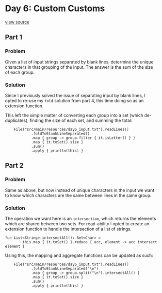 # Day 6: Custom Customs
[view source](/src/main/kotlin/day6/Day6.kt)
## Part 1
### Problem
Given a list of input strings separated by blank lines, determine the unique
characters in that grouping of the input. The answer is the sum of the size
of each group.
### Solution
Since I previously solved the issue of separating input by blank lines, I opted
to re-use my `fold` solution from part 4, this time doing so as an extension function.

This left the simple matter of converting each group into a set (which de-duplicates),
finding the size of each set, and summing the total:
```
    File("src/main/resources/day6_input.txt").readLines()
            .foldToBlankLineSeparated()
            .map { group -> group.filter { it.isLetter() } }
            .map { it.toSet().size }
            .sum()
            .apply { println(this) }
```

## Part 2
### Problem
Same as above, but now instead of unique characters in the input we want
to know which characters are the same between lines in the same group.
### Solution
The operation we want here is an `intersection`, which returns
the elements which are shared between two sets. For read-ability
I opted to create an extension function to handle the intersection of a
list of strings.
```
fun List<String>.intersectAll(): Set<Char> =
        this.map { it.toSet() }.reduce { acc, element -> acc intersect element }
```
Using this, the mapping and aggregate functions can be updated as such:
```
    File("src/main/resources/day6_input.txt").readLines()
            .foldToBlankLineSeparated("\n")
            .map { group -> group.split("\n").intersectAll() }
            .map { it.toSet().size }
            .sum()
            .apply { println(this) }
```